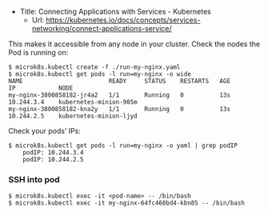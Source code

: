 - Title: Connecting Applications with Services - Kubernetes
  - Url: https://kubernetes.io/docs/concepts/services-networking/connect-applications-service/

This makes it accessible from any node in your cluster. Check the nodes the Pod is running on:

```
$ microk8s.kubectl create -f ./run-my-nginx.yaml
$ microk8s.kubectl get pods -l run=my-nginx -o wide
NAME                        READY     STATUS    RESTARTS   AGE       IP            NODE
my-nginx-3800858182-jr4a2   1/1       Running   0          13s       10.244.3.4    kubernetes-minion-905m
my-nginx-3800858182-kna2y   1/1       Running   0          13s       10.244.2.5    kubernetes-minion-ljyd
```

Check your pods’ IPs:

```
$ microk8s.kubectl get pods -l run=my-nginx -o yaml | grep podIP
    podIP: 10.244.3.4
    podIP: 10.244.2.5
```

### SSH into pod

```
$ microk8s.kubectl exec -it <pod-name> -- /bin/bash
$ microk8s.kubectl exec -it my-nginx-64fc468bd4-kbn85 -- /bin/bash
```